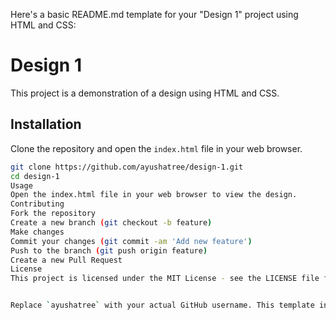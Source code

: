 Here's a basic README.md template for your "Design 1" project using HTML and CSS:

# Design 1

This project is a demonstration of a design using HTML and CSS.

## Installation

Clone the repository and open the `index.html` file in your web browser.

```sh
git clone https://github.com/ayushatree/design-1.git
cd design-1
Usage
Open the index.html file in your web browser to view the design.
Contributing
Fork the repository
Create a new branch (git checkout -b feature)
Make changes
Commit your changes (git commit -am 'Add new feature')
Push to the branch (git push origin feature)
Create a new Pull Request
License
This project is licensed under the MIT License - see the LICENSE file for details.


Replace `ayushatree` with your actual GitHub username. This template includes sections for installation, usage, contributing, and license information. Feel free to modify it to suit your project's needs.
